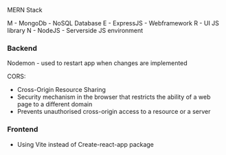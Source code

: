MERN Stack

M - MongoDb - NoSQL Database
E - ExpressJS - Webframework
R - UI JS library
N - NodeJS - Serverside JS environment

 ### Backend
Nodemon - used to restart app when changes are implemented

CORS:
- Cross-Origin Resource Sharing
- Security mechanism in the browser that restricts the ability of a web page to a different domain 
- Prevents unauthorised cross-origin access to a resource or a server

### Frontend
- Using Vite instead of Create-react-app package

